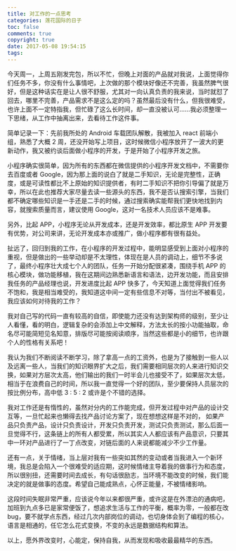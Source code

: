 ```yaml
---
title: 对工作的一点思考
categories: 莲花国际的日子
toc: false
comments: true
copyright: true
date: 2017-05-08 19:54:15
tags:
---
```


今天周一，上周五刚发完包，所以不忙，但晚上对面的产品就对我说，上面觉得你们任务不多，你没有什么事情吧，上次做的那个模块好像还不完善，我虽然脾气很好，但是这种话实在是让人很不舒服，尤其对一向认真负责的我来说，当时就怼了回去，哪里不完善，产品需求不是这么定的吗？虽然最后没有什么，但我很难受，也许上面不一定特指我，但忙碌了这么长时间，却一直没被认可......我必须整理一下思绪，从工作中抽离出来，去看待工作这件事。

<!--more-->

简单记录一下：先前我所处的 Android 车载团队解散，我被加入 react 前端小组，熟悉了大概 2 周，还没开始写上项目，这时候微信小程序放开了一波大的更新动作，我又被约谈后面做小程序的开发，于是开始了小程序开发之旅。

小程序确实很简单，因为所有的东西都在微信提供的小程序开发文档中，不需要你去百度或者 Google，因为那上面的说白了就是二手知识，无论是完整性，正确度，或是可读性都比不上原始的知识提供者，有时二手知识不把你引导偏了就是万幸，所以在此也推荐大家尽量去读一些源头的东西，我不是否认搜索引擎，当我们都不确定哪些知识是一手还是二手的时候，通过搜索确实能帮我们更快地找到内容，就搜索质量而言，建议使用 Google，这对一名技术人员应该不是难事。

另外，比起 APP，小程序无论从开发成本，还是开发效率，都比原生 APP 开发要有优势，对公司来讲，无论开发成本亦或推广，做小程序都有很有益处。

扯远了，回归到我的工作，在小程序的开发过程中，能明显感受到上面对小程序的重视，但是做出的一些举动却是不太理性，体现在是人员的调动上，细节不多说了，最终小程序壮大成七个人的团队，任务一开始分配很紧凑，围绕手机 APP 的核心模块，做功能移植，我在这期间边熟悉新语言和语法，边开发功能，而且安排我任务的产品经理也说，开发进度比起 APP 快多了，今天知道上面觉得我们任务不饱和，我是相当难受的，我知道这中间一定有些信息不对等，当付出不被看见，我应该如何对待我的工作？

我对自己写的代码一直有较高的自信，即使能力还没有达到架构师的级别，至少让人看懂，看的明白，逻辑复杂的会添加上中文解释，方法太长的按小功能抽取，命名尽可能简短见名知意，排版尽可能按阅读顺序，当然这些都是小的细节，也许跟个人的性格有关系吧！

我认为我们不断阅读不断学习，除了拿高一点的工资外，也是为了接触到一些人以及远离一些人，当我们的知识眼界扩大之后，我们需要相同层次的人来进行知识交换，如果对方层次太高，他们输出的我们一时半会儿也接受不了，如果层次太低，相当于在浪费自己的时间，所以我一直觉得一个好的团队，至少要保持人员层次的按比例分布，高中低 3 : 5 : 2 或许是个不错的选择。

我对工作还是有惰性的，虽然对分内的工作能完成，但开发过程中对产品的设计交互等，一旦忙起来也懒得去找产品讨论方案了，现在想想这样是不对的，      如果产品只负责产品，设计只负责设计，开发只负责开发，测试只负责测试，那么后面一旦觉得不行，这条链上的所有人都受累，所以其实人人都应该有产品意识，只要其中一环对产品进行了一丁点改变，对链后面的人来说都能减少不少工作量。

还有一点，关于情绪，当上层对我有一些突如其然的变动或者当我进入一个新环境，我总是会陷入一个很难受的适应期，这时候情绪主导着我的做事行为和态度，所以很别扭，还需要时间去成长，有句话很励志，当环境不能改变的时候，我们能决定的就是做事的态度。希望自己能成熟点，心怀正能量，不被情绪影响。

这段时间失眠非常严重，应该说今年以来都很严重，或许这是在外漂泊的通病吧，加班到九点多已是家常便饭了，想追求生活与工作的平衡，概率为零，一般都在改 bug，要不就学点东西，经过几次内部岗位的调动，也切身体会到了编程的核心，语言是相通的，任它怎么花式变换，不变的永远是数据结构和算法。

以上，愿外界改变时，心能定，保持自我，从而发现和吸收最最精华的东西。